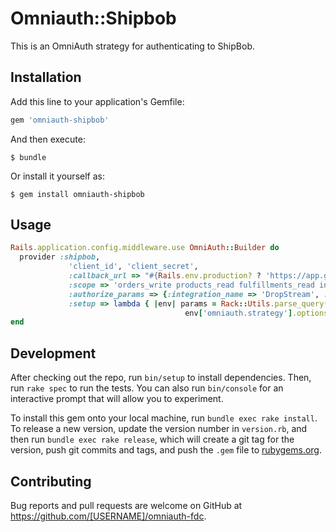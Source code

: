# Omniauth::Shipbob

This is an OmniAuth strategy for authenticating to ShipBob. 

## Installation

Add this line to your application's Gemfile:

```ruby
gem 'omniauth-shipbob'
```

And then execute:

    $ bundle

Or install it yourself as:

    $ gem install omniauth-shipbob

## Usage

```ruby
Rails.application.config.middleware.use OmniAuth::Builder do
  provider :shipbob,
             'client_id', 'client_secret',
             :callback_url => "#{Rails.env.production? ? 'https://app.getdropstream.com' : 'http://app.getdropstream.test'}/auth/shipbob/callback",
             :scope => 'orders_write products_read fulfillments_read inventory_read channels_read offline_access',
             :authorize_params => {:integration_name => 'DropStream', :response_mode => 'form_post' }, 
             :setup => lambda { |env| params = Rack::Utils.parse_query(env['QUERY_STRING'])
                                       env['omniauth.strategy'].options[:client_options][:site] = "https://auth.shipbob.com" }
end
```

## Development

After checking out the repo, run `bin/setup` to install dependencies. Then, run `rake spec` to run the tests. You can also run `bin/console` for an interactive prompt that will allow you to experiment.

To install this gem onto your local machine, run `bundle exec rake install`. To release a new version, update the version number in `version.rb`, and then run `bundle exec rake release`, which will create a git tag for the version, push git commits and tags, and push the `.gem` file to [rubygems.org](https://rubygems.org).

## Contributing

Bug reports and pull requests are welcome on GitHub at https://github.com/[USERNAME]/omniauth-fdc.
